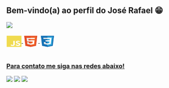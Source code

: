 ## Bem-vindo(a) ao perfil do José Rafael 😁

 <div>
   <a href="https://github.com/ZeRafael31">
   <img height="180em" src="https://github-readme-stats.vercel.app/api?username=ZeRafael31&show_icons=true&theme=tokyonight&include_all_commits=true&count_private=true"/>
  
</div>
    
<div style="display: inline_block"><br>
  <img align="center" alt="Js" height="30" width="40" src="https://raw.githubusercontent.com/devicons/devicon/master/icons/javascript/javascript-plain.svg">
  <img align="center" alt="HTML" height="30" width="40" src="https://raw.githubusercontent.com/devicons/devicon/master/icons/html5/html5-original.svg">
  <img align="center" alt="CSS" height="30" width="40" src="https://raw.githubusercontent.com/devicons/devicon/master/icons/css3/css3-original.svg">
</div>
 
<br>
 
### Para contato me siga nas redes abaixo!
 
<div> 
  <a href="https://www.instagram.com/zrpires/" target="_blank"><img src="https://img.shields.io/badge/Instagram-E4405F?style=flat&logo=instagram&logoColor=white" target="_blank"></a>
 <a href="https://x.com/zrpires" target="_blank"><img src="https://img.shields.io/badge/Twitter-000000?style=flat&logo=x&logoColor=white" target="_blank"></a> 
  <a href="https://www.linkedin.com/in/josé-rafael-pires/" target="_blank"><img src="https://img.shields.io/badge/LinkedIn-0A66C2?style=flat&logo=linkedin&logoColor=white" target="_blank"></a>
</div>
